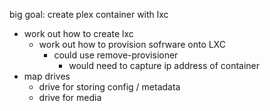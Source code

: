 big goal: create plex container with lxc
  - work out how to create lxc
    - work out how to provision sofrware onto LXC
      - could use remove-provisioner
        - would need to capture ip address of container
  - map drives
    - drive for storing config / metadata
    - drive for media